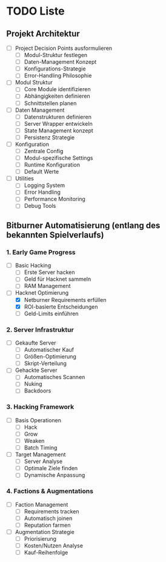 # TODO Liste

## Projekt Architektur
- [ ] Project Decision Points ausformulieren
  - [ ] Modul-Struktur festlegen
  - [ ] Daten-Management Konzept
  - [ ] Konfigurations-Strategie
  - [ ] Error-Handling Philosophie

- [ ] Modul Struktur
  - [ ] Core Module identifizieren
  - [ ] Abhängigkeiten definieren
  - [ ] Schnittstellen planen

- [ ] Daten Management
  - [ ] Datenstrukturen definieren
  - [ ] Server Wrapper entwickeln
  - [ ] State Management konzept
  - [ ] Persistenz Strategie

- [ ] Konfiguration
  - [ ] Zentrale Config
  - [ ] Modul-spezifische Settings
  - [ ] Runtime Konfiguration
  - [ ] Default Werte

- [ ] Utilities
  - [ ] Logging System
  - [ ] Error Handling
  - [ ] Performance Monitoring
  - [ ] Debug Tools

## Bitburner Automatisierung (entlang des bekannten Spielverlaufs)

### 1. Early Game Progress
- [ ] Basic Hacking
  - [ ] Erste Server hacken
  - [ ] Geld für Hacknet sammeln
  - [ ] RAM Management

- [ ] Hacknet Optimierung
  - [x] Netburner Requirements erfüllen
  - [x] ROI-basierte Entscheidungen
  - [ ] Geld-Limits einführen

### 2. Server Infrastruktur
- [ ] Gekaufte Server
  - [ ] Automatischer Kauf
  - [ ] Größen-Optimierung
  - [ ] Skript-Verteilung

- [ ] Gehackte Server
  - [ ] Automatisches Scannen
  - [ ] Nuking
  - [ ] Backdoors

### 3. Hacking Framework
- [ ] Basis Operationen
  - [ ] Hack
  - [ ] Grow
  - [ ] Weaken
  - [ ] Batch Timing

- [ ] Target Management
  - [ ] Server Analyse
  - [ ] Optimale Ziele finden
  - [ ] Dynamische Anpassung

### 4. Factions & Augmentations
- [ ] Faction Management
  - [ ] Requirements tracken
  - [ ] Automatisch joinen
  - [ ] Reputation farmen

- [ ] Augmentation Strategie
  - [ ] Priorisierung
  - [ ] Kosten/Nutzen Analyse
  - [ ] Kauf-Reihenfolge 
